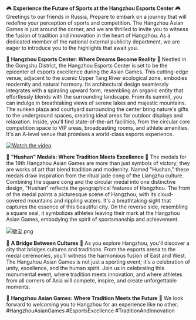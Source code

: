 🎮 **Experience the Future of Sports at the Hangzhou Esports Center** 🎮
Greetings to our friends in Russia,
Prepare to embark on a journey that will redefine your perception of sports and competition. The Hangzhou Asian Games is just around the corner, and we are thrilled to invite you to witness the fusion of tradition and innovation in the heart of Hangzhou. As a dedicated member of the national external publicity department, we are eager to introduce you to the highlights that await you.

🌆 **Hangzhou Esports Center: Where Dreams Become Reality** 🌆 Nestled in the Gongshu District, the Hangzhou Esports Center is set to be the epicenter of esports excellence during the Asian Games. This cutting-edge venue, adjacent to the scenic Upper Tang River ecological zone, embodies modernity and natural harmony. Its architectural design seamlessly integrates with a spiraling upward form, resembling an organic entity that effortlessly blends with the surrounding landscape. From its summit, you can indulge in breathtaking views of serene lakes and majestic mountains. The sunken plaza and courtyard surrounding the center bring nature's gifts to the underground spaces, creating ideal areas for outdoor displays and relaxation. Inside, you'll find state-of-the-art facilities, from the circular core competition space to VIP areas, broadcasting rooms, and athlete amenities. It's an A-level venue that promises a world-class esports experience.

[![Watch the video](http://cdn.willstudy.net.cn/NRR4TIC/Resources/E-sportsArenaCover.png)](http://cdn.willstudy.net.cn/NRR4TIC/Resources/E-sportsArena.mp4)

🏅 **"Hushan" Medals: Where Tradition Meets Excellence** 🏅 The medals for the 19th Hangzhou Asian Games are more than just symbols of victory; they are works of art that blend tradition and modernity. Named "Hushan," these medals draw inspiration from the ritual jade cong of the Liangzhu culture. Combining the square cong and the circular medal into one distinctive design, "Hushan" reflects the geographical features of Hangzhou. The front of the medal paints a picturesque scene of Hangzhou, with its cloud-covered mountains and rippling waters. It's a breathtaking sight that captures the essence of this beautiful city. On the reverse side, resembling a square seal, it symbolizes athletes leaving their mark at the Hangzhou Asian Games, embodying the spirit of sportsmanship and achievement.

![徽宝.png](http://cdn.willstudy.net.cn/NRR4TIC/Resources/medal.png)

🌟 **A Bridge Between Cultures** 🌟 As you explore Hangzhou, you'll discover a city that bridges cultures and traditions. From the esports arena to the medal ceremonies, you'll witness the harmonious fusion of East and West. The Hangzhou Asian Games is not just a sporting event; it's a celebration of unity, excellence, and the human spirit.
Join us in celebrating this monumental event, where tradition meets innovation, and where athletes from all corners of Asia will compete, inspire, and create unforgettable moments.

🎉 **Hangzhou Asian Games: Where Tradition Meets the Future** 🎉
We look forward to welcoming you to Hangzhou for an experience like no other.
#HangzhouAsianGames #EsportsExcellence #TraditionAndInnovation
